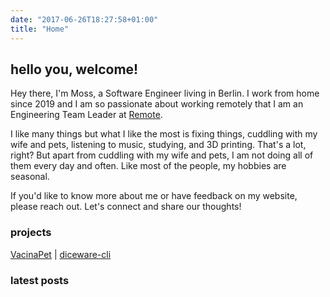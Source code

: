```yaml
---
date: "2017-06-26T18:27:58+01:00"
title: "Home"
---
```


<h2>hello you, welcome!</h2>

Hey there, I'm Moss, a Software Engineer living in Berlin. I work from home since 2019 and I am so passionate about working remotely that I am an Engineering Team Leader at [Remote](https://remote.com). 

I like many things but what I like the most is fixing things, cuddling with my wife and pets, listening to music, studying, and 3D printing. That's a lot, right? But apart from cuddling with my wife and pets, I am not doing all of them every day and often. Like most of the people, my hobbies are seasonal.

If you'd like to know more about me or have feedback on my website, please reach out. Let's connect and share our thoughts!

### projects
[VacinaPet](https://vacinapet.com) | [diceware-cli](https://github.com/sylviamoss/diceware-cli)   

 ### latest posts